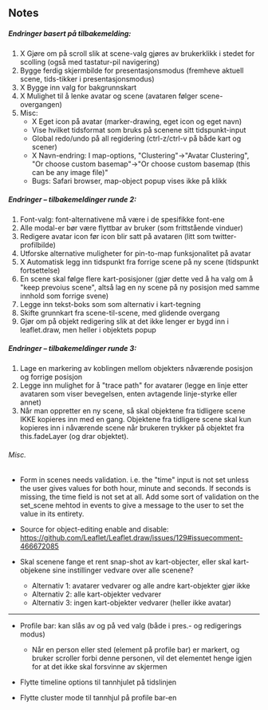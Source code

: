 ## Notes

##### Endringer basert på tilbakemelding:

1. X Gjøre om på scroll slik at scene-valg gjøres av brukerklikk i stedet for scolling (også med tastatur-pil navigering)
2. Bygge ferdig skjermbilde for presentasjonsmodus (fremheve aktuell scene, tids-tikker i presentasjonsmodus)
3. X Bygge inn valg for bakgrunnskart
4. X Mulighet til å lenke avatar og scene (avataren følger scene-overgangen)
5. Misc:
	- X Eget icon på avatar (marker-drawing, eget icon og eget navn)
	- Vise hvilket tidsformat som bruks på scenene sitt tidspunkt-input
	- Global redo/undo på all regidering (ctrl-z/ctrl-v på både kart og scener)
	- X Navn-endring: I map-options, "Clustering"->"Avatar Clustering", "Or choose custom basemap"->"Or choose custom basemap (this can be any image file)"
	- Bugs: Safari browser, map-object popup vises ikke på klikk

##### Endringer – tilbakemeldinger runde 2:

1. Font-valg: font-alternativene må være i de spesifikke font-ene
2. Alle modal-er bør være flyttbar av bruker (som frittstående vinduer)
3. Redigere avatar icon før icon blir satt på avataren (litt som twitter-profilbilde)
4. Utforske alternative muligheter for pin-to-map funksjonalitet på avatar
5. X Automatisk legg inn tidspunkt fra forrige scene på ny scene (tidspunkt fortsettelse)
6. En scene skal følge flere kart-posisjoner (gjør dette ved å ha valg om å "keep prevoius scene", altså lag en ny scene på ny posisjon med samme innhold som forrige svene)
7. Legge inn tekst-boks som som alternativ i kart-tegning
8. Skifte grunnkart fra scene-til-scene, med glidende overgang
9. Gjør om på objekt redigering slik at det ikke lenger er bygd inn i leaflet.draw, men heller i objektets popup

##### Endringer – tilbakemeldinger runde 3:

1. Lage en markering av koblingen mellom objekters nåværende posisjon og forrige posisjon
2. Legge inn mulighet for å "trace path" for avatarer (legge en linje etter avataren som viser bevegelsen, enten avtagende linje-styrke eller annet)
3. Når man oppretter en ny scene, så skal objektene fra tidligere scene IKKE kopieres inn med en gang. Objektene fra tidligere scene skal kun kopieres inn i nåværende scene når brukeren trykker på objektet fra this.fadeLayer (og drar objektet).


###### Misc.

- Form in scenes needs validation. i.e. the "time" input is not set unless the user gives values for both hour, minute and seconds. If seconds is missing, the time field is not set at all. Add some sort of validation on the set_scene mehtod in events to give a message to the user to set the value in its entirety.
- Source for object-editing enable and disable: https://github.com/Leaflet/Leaflet.draw/issues/129#issuecomment-466672085

- Skal scenene fange et rent snap-shot av kart-objecter, eller skal kart-objekene sine instillinger vedvare over alle scenene?
	- Alternativ 1: avatarer vedvarer og alle andre kart-objekter gjør ikke
	- Alternativ 2: alle kart-objekter vedvarer
	- Alternativ 3: ingen kart-objekter vedvarer (heller ikke avatar)





------------------------

- Profile bar: kan slås av og på ved valg (både i pres.- og redigerings modus)
	- Når en person eller sted (element på profile bar) er markert, og bruker scroller forbi denne personen, vil det elementet henge igjen for at det ikke skal forsvinne av skjermen

- Flytte timeline options til tannhjulet på tidslinjen
- Flytte cluster mode til tannhjul på profile bar-en
